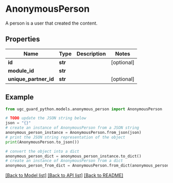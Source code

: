 # AnonymousPerson

A person is a user that created the content.

## Properties

Name | Type | Description | Notes
------------ | ------------- | ------------- | -------------
**id** | **str** |  | [optional] 
**module_id** | **str** |  | 
**unique_partner_id** | **str** |  | [optional] 

## Example

```python
from ugc_guard_python.models.anonymous_person import AnonymousPerson

# TODO update the JSON string below
json = "{}"
# create an instance of AnonymousPerson from a JSON string
anonymous_person_instance = AnonymousPerson.from_json(json)
# print the JSON string representation of the object
print(AnonymousPerson.to_json())

# convert the object into a dict
anonymous_person_dict = anonymous_person_instance.to_dict()
# create an instance of AnonymousPerson from a dict
anonymous_person_from_dict = AnonymousPerson.from_dict(anonymous_person_dict)
```
[[Back to Model list]](../README.md#documentation-for-models) [[Back to API list]](../README.md#documentation-for-api-endpoints) [[Back to README]](../README.md)


